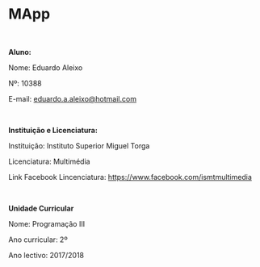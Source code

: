 # MApp
<br>

<b>Aluno:</b>

Nome: Eduardo Aleixo

Nº: 10388

E-mail: eduardo.a.aleixo@hotmail.com

<br>

<b>Instituição e Licenciatura:</b>

Instituição: Instituto Superior Miguel Torga

Licenciatura: Multimédia

Link Facebook Lincenciatura: https://www.facebook.com/ismtmultimedia

<br>

<b>Unidade Curricular</b>

Nome: Programação III

Ano curricular: 2º

Ano lectivo: 2017/2018
